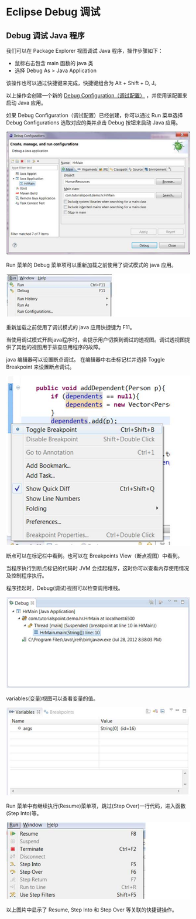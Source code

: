 
# Eclipse Debug 调试

## Debug 调试 Java 程序

我们可以在 Package Explorer 视图调试 Java 程序，操作步骤如下：

*   鼠标右击包含 main 函数的 java 类
*   选择 Debug As &gt; Java Application

该操作也可以通过快捷键来完成，快捷键组合为 Alt + Shift + D, J。

以上操作会创建一个新的 [Debug Configuration（调试配置）](eclipse-debug-configuration.htm) ，并使用该配置来启动 Java 应用。

如果 Debug Configuration（调试配置）已经创建，你可以通过 Run 菜单选择 Debug Configurations 选取对应的类并点击 Debug 按钮来启动 Java 应用。

![debug_program_1](../img/debug_program_1.jpg)

Run 菜单的 Debug 菜单项可以重新加载之前使用了调试模式的 java 应用。

![debug_program_menu](../img/debug_program_menu.jpg)

重新加载之前使用了调试模式的 java 应用快捷键为 F11。

当使用调试模式开启java程序时，会提示用户切换到调试的透视图。调试透视图提供了其他的视图用于排查应用程序的故障。

java 编辑器可以设置断点调试。 在编辑器中右击标记栏并选择 Toggle Breakpoint 来设置断点调试。

![debug_program_2](../img/debug_program_2.jpg)

断点可以在标记栏中看到。也可以在 Breakpoints View（断点视图）中看到。

当程序执行到断点标记的代码时 JVM 会挂起程序，这时你可以查看内存使用情况及控制程序执行。

程序挂起时，Debug(调试)视图可以检查调用堆栈。

![debug_program_3](../img/debug_program_3.jpg)

variables(变量)视图可以查看变量的值。

![debug_program_4](../img/debug_program_4.jpg)

Run 菜单中有继续执行(Resume)菜单项，跳过(Step Over)一行代码，进入函数(Step Into)等。

![debug_program_5](../img/debug_program_5.jpg)

以上图片中显示了 Resume, Step Into 和 Step Over 等关联的快捷键操作。


